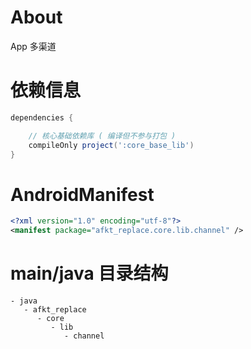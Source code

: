 
# About

App 多渠道

# 依赖信息

```groovy
dependencies {

    // 核心基础依赖库 ( 编译但不参与打包 )
    compileOnly project(':core_base_lib')
}
```

# AndroidManifest

```xml
<?xml version="1.0" encoding="utf-8"?>
<manifest package="afkt_replace.core.lib.channel" />
```

# main/java 目录结构

```
- java                           
   - afkt_replace                
      - core                     
         - lib                   
            - channel            
```

